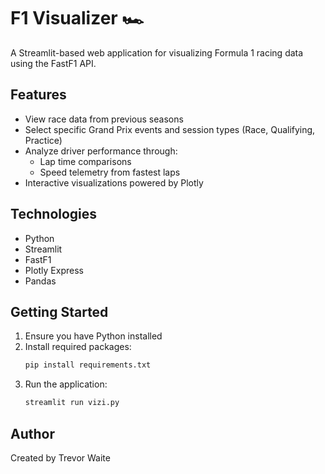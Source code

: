 # F1 Visualizer 🏎️

A Streamlit-based web application for visualizing Formula 1 racing data using the FastF1 API.

## Features

- View race data from previous seasons
- Select specific Grand Prix events and session types (Race, Qualifying, Practice)
- Analyze driver performance through:
  - Lap time comparisons
  - Speed telemetry from fastest laps
- Interactive visualizations powered by Plotly

## Technologies

- Python
- Streamlit
- FastF1
- Plotly Express
- Pandas

## Getting Started

1. Ensure you have Python installed
2. Install required packages:
   ```bash
   pip install requirements.txt
   ```
3. Run the application:
   ```bash
   streamlit run vizi.py
   ```

## Author

Created by Trevor Waite

